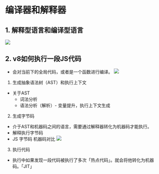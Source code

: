 # 编译器和解释器

## 1. 解释型语言和编译型语言
![](https://static001.geekbang.org/resource/image/4e/81/4e196603ecb78188e99e963e251b9781.png)

## 2. v8如何执行一段JS代码
  - 会对当前下的全局代码，或者是一个函数进行编译。
![](https://static001.geekbang.org/resource/image/1a/ae/1af282bdc4036096c03074da53eb84ae.png)
1. 生成抽象语法树（AST）和执行上下文
  - 关于AST
    - 词法分析
    - 语法分析（解析）- 变量提升，执行上下文生成

2. 生成字节码
  - 介于AST和机器码之间的语言，需要通过解释器转化为机器码才能执行。
  - 解释执行字节码
  - JS 字节码 机器码对比
  ![](https://static001.geekbang.org/resource/image/87/ff/87d1ab147d1dc4b78488e2443d58a3ff.png)

3. 执行代码
  - 执行中如果发现一段代码被执行了多次「热点代码」。就会将他转化为机器码。「JIT」